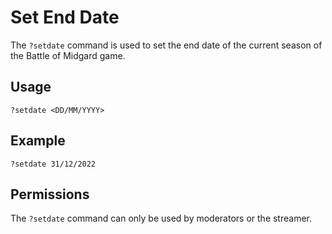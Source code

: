 # Set End Date

The `?setdate` command is used to set the end date of the current season of the Battle of Midgard game.

## Usage

`?setdate <DD/MM/YYYY>`

## Example

`?setdate 31/12/2022`

## Permissions

The `?setdate` command can only be used by moderators or the streamer.
